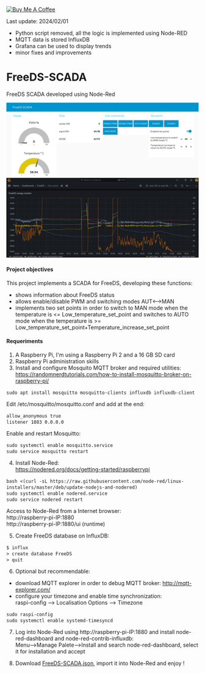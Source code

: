 <a href="https://www.buymeacoffee.com/rbpiuserf" target="_blank"><img src="https://cdn.buymeacoffee.com/buttons/v2/default-yellow.png" alt="Buy Me A Coffee" style="height: 60px !important;width: 217px !important;" ></a>

Last update: 2024/02/01
- Python script removed, all the logic is implemented using Node-RED
- MQTT data is stored InfluxDB
- Grafana can be used to display trends
- minor fixes and improvements

# FreeDS-SCADA
FreeDS SCADA developed using Node-Red

<img src="FreeDS-SCADA.png" title="FreeDS-SCADA">
<img src="Grafana.png" title="Grafana">

#### Project objectives
This project implements a SCADA for FreeDS, developing these functions:
- shows information about FreeDS status
- allows enable/disable PWM and switching modes AUT<-->MAN
- implements two set points in order to switch to MAN mode when the temperature is <= Low_temperature_set_point and switches to AUTO mode when the temperature is >= Low_temperature_set_point+Temperature_increase_set_point

#### Requeriments
1. A Raspberry Pi, I'm using a Raspberry Pi 2 and a 16 GB SD card
2. Raspberry Pi administration skills
3. Install and configure Mosquito MQTT broker and required utilities:<br>
https://randomnerdtutorials.com/how-to-install-mosquitto-broker-on-raspberry-pi/
```
sudo apt install mosquitto mosquitto-clients influxdb influxdb-client
```
Edit /etc/mosquitto/mosquitto.conf and add at the end:
```
allow_anonymous true
listener 1883 0.0.0.0
```
Enable and restart Mosquitto:
```
sudo systemctl enable mosquitto.service
sudo service mosquitto restart
```
4. Install Node-Red:<br>
https://nodered.org/docs/getting-started/raspberrypi
```
bash <(curl -sL https://raw.githubusercontent.com/node-red/linux-installers/master/deb/update-nodejs-and-nodered) 
sudo systemctl enable nodered.service
sudo service nodered restart
```
Access to Node-Red from a Internet browser:<br>
http://raspberry-pi-IP:1880<br>
http://raspberry-pi-IP:1880/ui (runtime)<br>

5. Create FreeDS database on InfluxDB:<br>
```
$ influx
> create database FreeDS
> quit 
```

6. Optional but recommendable:
- download MQTT explorer in order to debug MQTT broker: http://mqtt-explorer.com/
- configure your timezone and enable time synchronization:<br>
raspi-config --> Localisation Options --> Timezone
```
sudo raspi-config
sudo systemctl enable systemd-timesyncd
```

7. Log into Node-Red using http://raspberry-pi-IP:1880 and install node-red-dashboard and node-red-contrib-influxdb:<br>
Menu-->Manage Palete-->Install and search node-red-dashboard, select it for installation and accept

8. Download <a href="FreeDS-SCADA.json" target="_blank">FreeDS-SCADA.json</a>, import it into Node-Red and enjoy !
